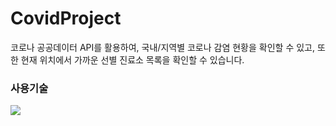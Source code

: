 # CovidProject
코로나 공공데이터 API를 활용하여, 국내/지역별 코로나 감염 현황을 확인할 수 있고, 또한 현재 위치에서 가까운 선별 진료소 목록을 확인할 수 있습니다.

### 사용기술
<img src="https://img.shields.io/badge/JAVA-007396?style=for-the-badge&logo=kotlin&logoColor=white">

